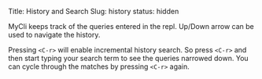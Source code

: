 Title: History and Search
Slug: history
status: hidden

MyCli keeps track of the queries entered in the repl. Up/Down arrow can be used to navigate the history. 

Pressing `<C-r>` will enable incremental history search. So press `<C-r>` and then
start typing your search term to see the queries narrowed down. You can cycle
through the matches by pressing `<C-r>` again.


